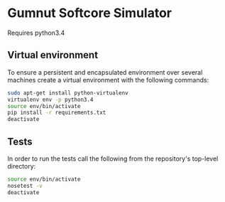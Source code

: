 # Gumnut Softcore Simulator

Requires python3.4


## Virtual environment

To ensure a persistent and encapsulated environment over several machines 
create a virtual environment with the following commands:

```bash
sudo apt-get install python-virtualenv
virtualenv env -p python3.4
source env/bin/activate
pip install -r requirements.txt
deactivate
```

## Tests

In order to run the tests call the following from the repository's top-level 
directory:

```bash
source env/bin/activate
nosetest -v
deactivate
```